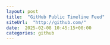 ```yaml
---
layout: post
title:  "GitHub Public Timeline Feed"
siteUrl:  "http://github.com/"
date:  2025-02-08 10:45:15+00:00
categories: github
---
```

